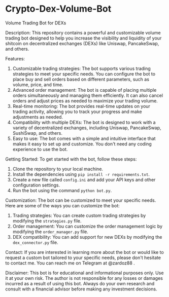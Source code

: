 # Crypto-Dex-Volume-Bot

Volume Trading Bot for DEXs

Description:
This repository contains a powerful and customizable volume trading bot designed to help you increase the visibility and liquidity of your shitcoin on decentralized exchanges (DEXs) like Uniswap, PancakeSwap, and others.

Features:

1. Customizable trading strategies: The bot supports various trading strategies to meet your specific needs. You can configure the bot to place buy and sell orders based on different parameters, such as volume, price, and time.
2. Advanced order management: The bot is capable of placing multiple orders simultaneously and managing them efficiently. It can also cancel orders and adjust prices as needed to maximize your trading volume.
3. Real-time monitoring: The bot provides real-time updates on your trading activity, allowing you to track your progress and make adjustments as needed.
4. Compatibility with multiple DEXs: The bot is designed to work with a variety of decentralized exchanges, including Uniswap, PancakeSwap, SushiSwap, and others.
5. Easy to use: The bot comes with a simple and intuitive interface that makes it easy to set up and customize. You don't need any coding experience to use the bot.

Getting Started:
To get started with the bot, follow these steps:

1. Clone the repository to your local machine.
2. Install the dependencies using `pip install -r requirements.txt`.
3. Create a new file called `config.ini` and add your API keys and other configuration settings.
4. Run the bot using the command `python bot.py`.

Customization:
The bot can be customized to meet your specific needs. Here are some of the ways you can customize the bot:

1. Trading strategies: You can create custom trading strategies by modifying the `strategies.py` file.
2. Order management: You can customize the order management logic by modifying the `order_manager.py` file.
3. DEX compatibility: You can add support for new DEXs by modifying the `dex_connector.py` file.

Contact:
If you are interested in learning more about the bot or would like to request a custom bot tailored to your specific needs, please don't hesitate to contact me. You can reach me on Telegram at @zardoz88 .

Disclaimer:
This bot is for educational and informational purposes only. Use it at your own risk. The author is not responsible for any losses or damages incurred as a result of using this bot. Always do your own research and consult with a financial advisor before making any investment decisions.
